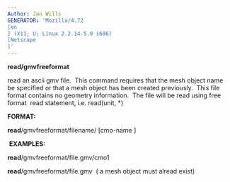 ```yaml
---
Author: Jan Wills
GENERATOR: 'Mozilla/4.72 
[en
] (X11; U; Linux 2.2.14-5.0 i686) 
[Netscape
]'
---
```


 **read/gmvfreeformat**

  read an ascii gmv file.  This command requires that the mesh object
  name be specified or that a mesh object has been created
  previously.  This file format contains no geometry information.  The
  file will be read using free format  read statement, i.e.
  read(unit,
*)

 **FORMAT:**

  **read**/gmvfreeformat/filename/
[cmo-name
]

  **EXAMPLES:**

  **read**/gmvfreeformat/file.gmv/cmo1

  **read**/gmvfreeformat/file.gmv  ( a mesh object must alread exist)

   


